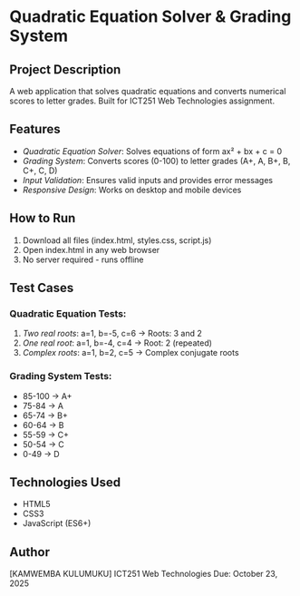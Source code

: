 # Quadratic Equation Solver & Grading System

## Project Description
A web application that solves quadratic equations and converts numerical scores to letter grades. Built for ICT251 Web Technologies assignment.

## Features
- *Quadratic Equation Solver*: Solves equations of form ax² + bx + c = 0
- *Grading System*: Converts scores (0-100) to letter grades (A+, A, B+, B, C+, C, D)
- *Input Validation*: Ensures valid inputs and provides error messages
- *Responsive Design*: Works on desktop and mobile devices

## How to Run
1. Download all files (index.html, styles.css, script.js)
2. Open index.html in any web browser
3. No server required - runs offline

## Test Cases

### Quadratic Equation Tests:
1. *Two real roots*: a=1, b=-5, c=6 → Roots: 3 and 2
2. *One real root*: a=1, b=-4, c=4 → Root: 2 (repeated)
3. *Complex roots*: a=1, b=2, c=5 → Complex conjugate roots

### Grading System Tests:
- 85-100 → A+
- 75-84 → A
- 65-74 → B+
- 60-64 → B
- 55-59 → C+
- 50-54 → C
- 0-49 → D

## Technologies Used
- HTML5
- CSS3
- JavaScript (ES6+)

## Author
[KAMWEMBA KULUMUKU]
ICT251 Web Technologies
Due: October 23, 2025
